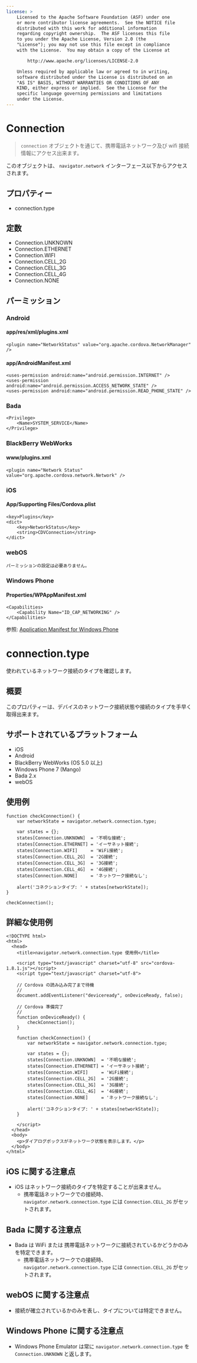 ```yaml
---
license: >
    Licensed to the Apache Software Foundation (ASF) under one
    or more contributor license agreements.  See the NOTICE file
    distributed with this work for additional information
    regarding copyright ownership.  The ASF licenses this file
    to you under the Apache License, Version 2.0 (the
    "License"); you may not use this file except in compliance
    with the License.  You may obtain a copy of the License at

        http://www.apache.org/licenses/LICENSE-2.0

    Unless required by applicable law or agreed to in writing,
    software distributed under the License is distributed on an
    "AS IS" BASIS, WITHOUT WARRANTIES OR CONDITIONS OF ANY
    KIND, either express or implied.  See the License for the
    specific language governing permissions and limitations
    under the License.
---
```



Connection
==========

> `connection` オブジェクトを通じて、携帯電話ネットワーク及び wifi 接続情報にアクセス出来ます。

このオブジェクトは、 `navigator.network` インターフェース以下からアクセスされます。

プロパティー
----------

- connection.type

定数
---------

- Connection.UNKNOWN
- Connection.ETHERNET
- Connection.WIFI
- Connection.CELL_2G
- Connection.CELL_3G
- Connection.CELL_4G
- Connection.NONE

パーミッション
-----------

### Android

#### app/res/xml/plugins.xml

    <plugin name="NetworkStatus" value="org.apache.cordova.NetworkManager" />

#### app/AndroidManifest.xml

    <uses-permission android:name="android.permission.INTERNET" />
    <uses-permission android:name="android.permission.ACCESS_NETWORK_STATE" />
    <uses-permission android:name="android.permission.READ_PHONE_STATE" />

### Bada

    <Privilege>
        <Name>SYSTEM_SERVICE</Name>
    </Privilege>

### BlackBerry WebWorks

#### www/plugins.xml

    <plugin name="Network Status" value="org.apache.cordova.network.Network" />

### iOS

#### App/Supporting Files/Cordova.plist

    <key>Plugins</key>
    <dict>
        <key>NetworkStatus</key>
        <string>CDVConnection</string>
    </dict>

### webOS

    パーミッションの設定は必要ありません。

### Windows Phone

#### Properties/WPAppManifest.xml

    <Capabilities>
        <Capability Name="ID_CAP_NETWORKING" />
    </Capabilities>

参照: [Application Manifest for Windows Phone](http://msdn.microsoft.com/en-us/library/ff769509%28v=vs.92%29.aspx)



connection.type
===================

使われているネットワーク接続のタイプを確認します。

概要
-----------

このプロパティーは、デバイスのネットワーク接続状態や接続のタイプを手早く取得出来ます。


サポートされているプラットフォーム
-------------------

- iOS
- Android
- BlackBerry WebWorks (OS 5.0 以上)
- Windows Phone 7 (Mango)
- Bada 2.x
- webOS

使用例
-------------

    function checkConnection() {
        var networkState = navigator.network.connection.type;

        var states = {};
        states[Connection.UNKNOWN]  = '不明な接続';
        states[Connection.ETHERNET] = 'イーサネット接続';
        states[Connection.WIFI]     = 'WiFi接続';
        states[Connection.CELL_2G]  = '2G接続';
        states[Connection.CELL_3G]  = '3G接続';
        states[Connection.CELL_4G]  = '4G接続';
        states[Connection.NONE]     = 'ネットワーク接続なし';

        alert('コネクションタイプ: ' + states[networkState]);
    }

    checkConnection();


詳細な使用例
------------

    <!DOCTYPE html>
    <html>
      <head>
        <title>navigator.network.connection.type 使用例</title>

        <script type="text/javascript" charset="utf-8" src="cordova-1.8.1.js"></script>
        <script type="text/javascript" charset="utf-8">

        // Cordova の読み込み完了まで待機
        //
        document.addEventListener("deviceready", onDeviceReady, false);

        // Cordova 準備完了
        //
        function onDeviceReady() {
            checkConnection();
        }

        function checkConnection() {
            var networkState = navigator.network.connection.type;

            var states = {};
            states[Connection.UNKNOWN]  = '不明な接続';
            states[Connection.ETHERNET] = 'イーサネット接続';
            states[Connection.WIFI]     = 'WiFi接続';
            states[Connection.CELL_2G]  = '2G接続';
            states[Connection.CELL_3G]  = '3G接続';
            states[Connection.CELL_4G]  = '4G接続';
            states[Connection.NONE]     = 'ネットワーク接続なし';

            alert('コネクションタイプ: ' + states[networkState]);
        }

        </script>
      </head>
      <body>
        <p>ダイアログボックスがネットワーク状態を表示します。</p>
      </body>
    </html>

iOS に関する注意点
----------

- iOS はネットワーク接続のタイプを特定することが出来ません。
    - 携帯電話ネットワークでの接続時、 `navigator.network.connection.type` には `Connection.CELL_2G` がセットされます。

Bada に関する注意点
-----------

- Bada は WiFi または 携帯電話ネットワークに接続されているかどうかのみを特定できます。
    - 携帯電話ネットワークでの接続時、 `navigator.network.connection.type` には `Connection.CELL_2G` がセットされます。

webOS に関する注意点
------------

- 接続が確立されているかのみを表し、タイプについては特定できません。

Windows Phone に関する注意点
--------------------

- Windows Phone Emulator は常に `navigator.network.connection.type` を `Connection.UNKNOWN` と返します。

